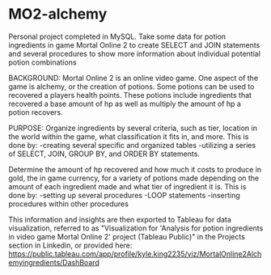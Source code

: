 # MO2-alchemy
Personal project completed in MySQL. Take some data for potion ingredients in game Mortal Online 2 to create SELECT and JOIN statements and several procedures to show more information about individual potential potion combinations

BACKGROUND:
Mortal Online 2 is an online video game. One aspect of the game is alchemy, or the creation of potions. Some potions can be used to recovered a players health points. These potions include ingredients that recovered a base amount of hp as well as multiply the amount of hp a potion recovers.

PURPOSE:
Organize ingredients by several criteria, such as tier, location in the world within the game, what classification it fits in, and more. 
This is done by: 
-creating several specific and organized tables 
-utilizing a series of SELECT, JOIN, GROUP BY, and ORDER BY statements.

Determine the amount of hp recovered and how much it costs to produce in gold, the in game currency, for a variety of potions made depending on the amount of each ingredient made and what tier of ingredient it is. 
This is done by: 
-setting up several procedures 
-LOOP statements
-inserting procedures within other procedures

This information and insights are then exported to Tableau for data visualization, referred to as "Visualization for 'Analysis for potion ingredients in video game Mortal Online 2' project (Tableau Public)" in the Projects section in Linkedin, or provided here:
https://public.tableau.com/app/profile/kyle.king2235/viz/MortalOnline2Alchemyingredients/DashBoard
 

